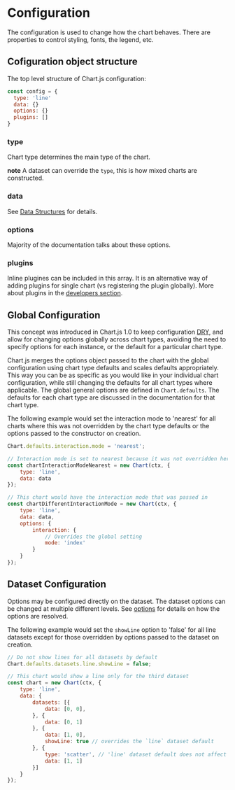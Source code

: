 # Configuration

The configuration is used to change how the chart behaves. There are properties to control styling, fonts, the legend, etc.

## Cofiguration object structure

The top level structure of Chart.js configuration:

```javascript
const config = {
  type: 'line'
  data: {}
  options: {}
  plugins: []
}
```

### type

Chart type determines the main type of the chart.

**note** A dataset can override the `type`, this is how mixed charts are constructed.

### data

See [Data Structures](../general/data-structures) for details.

### options

Majority of the documentation talks about these options.

### plugins

Inline plugines can be included in this array. It is an alternative way of adding plugins for single chart (vs registering the plugin globally).
More about plugins in the [developers section](../developers/plugins.md).

## Global Configuration

This concept was introduced in Chart.js 1.0 to keep configuration [DRY](https://en.wikipedia.org/wiki/Don%27t_repeat_yourself), and allow for changing options globally across chart types, avoiding the need to specify options for each instance, or the default for a particular chart type.

Chart.js merges the options object passed to the chart with the global configuration using chart type defaults and scales defaults appropriately. This way you can be as specific as you would like in your individual chart configuration, while still changing the defaults for all chart types where applicable. The global general options are defined in `Chart.defaults`. The defaults for each chart type are discussed in the documentation for that chart type.

The following example would set the interaction mode to 'nearest' for all charts where this was not overridden by the chart type defaults or the options passed to the constructor on creation.

```javascript
Chart.defaults.interaction.mode = 'nearest';

// Interaction mode is set to nearest because it was not overridden here
const chartInteractionModeNearest = new Chart(ctx, {
    type: 'line',
    data: data
});

// This chart would have the interaction mode that was passed in
const chartDifferentInteractionMode = new Chart(ctx, {
    type: 'line',
    data: data,
    options: {
        interaction: {
            // Overrides the global setting
            mode: 'index'
        }
    }
});
```

## Dataset Configuration

Options may be configured directly on the dataset. The dataset options can be changed at multiple different levels. See [options](../general/options.md#dataset-level-options) for details on how the options are resolved.

The following example would set the `showLine` option to 'false' for all line datasets except for those overridden by options passed to the dataset on creation.

```javascript
// Do not show lines for all datasets by default
Chart.defaults.datasets.line.showLine = false;

// This chart would show a line only for the third dataset
const chart = new Chart(ctx, {
    type: 'line',
    data: {
        datasets: [{
            data: [0, 0],
        }, {
            data: [0, 1]
        }, {
            data: [1, 0],
            showLine: true // overrides the `line` dataset default
        }, {
            type: 'scatter', // 'line' dataset default does not affect this dataset since it's a 'scatter'
            data: [1, 1]
        }]
    }
});
```
